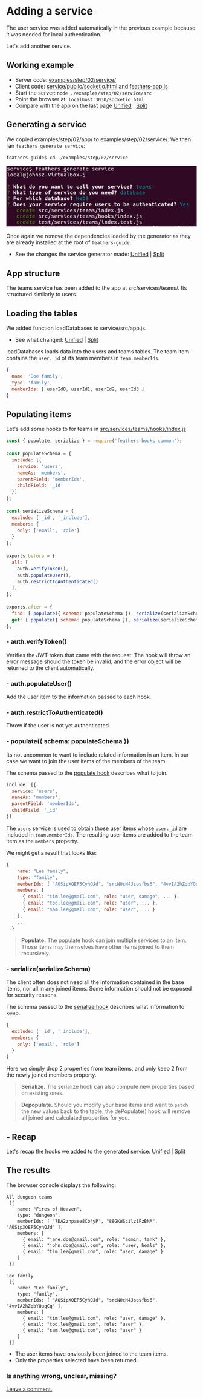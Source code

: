 # Adding a service

The user service was added automatically in the previous example because it was needed for
local authentication.

Let's add another service.

## Working example

- Server code: [examples/step/02/service/](https://github.com/feathersjs/feathers-docs/blob/auk/examples/step/02/service/)
- Client code: [service/public/socketio.html](https://github.com/feathersjs/feathers-docs/blob/auk/examples/step/02/service/public/socketio.html)
and
[feathers-app.js](https://github.com/feathersjs/feathers-docs/blob/auk/examples/step/02/service/public/feathers-app.js)
- Start the server: `node ./examples/step/02/service/src`
- Point the browser at: `localhost:3030/socketio.html`
- Compare with the app on the last page
[Unified](http://htmlpreview.github.io/?https://github.com/feathersjs/feathers-docs/blob/auk/examples/step/_diff/02-service-line.html)
|
[Split](http://htmlpreview.github.io/?https://github.com/feathersjs/feathers-docs/blob/auk/examples/step/_diff/02-service-side.html)

## Generating a service

We copied examples/step/02/app/ to examples/step/02/service/.
We then ran `feathers generate service`:

```text
feathers-guide$ cd ./examples/step/02/service
```
![generate service teams](../assets/generate-service-teams.jpg)

Once again we remove the dependencies loaded by the generator
as they are already installed at the root of `feathers-guide`.

- See the changes the service generator made:
[Unified](http://htmlpreview.github.io/?https://github.com/feathersjs/feathers-docs/blob/auk/examples/step/_diff/02-app1-line.html)
|
[Split](http://htmlpreview.github.io/?https://github.com/feathersjs/feathers-docs/blob/auk/examples/step/_diff/02-app1-side.html)


## App structure

The teams service has been added to the app at src/services/teams/.
Its structured similarly to users.

## Loading the tables

We added function loadDatabases to service/src/app.js.

- See what changed:
[Unified](http://htmlpreview.github.io/?https://github.com/feathersjs/feathers-docs/blob/auk/examples/step/_diff/02-service-src-app-line.html)
|
[Split](http://htmlpreview.github.io/?https://github.com/feathersjs/feathers-docs/blob/auk/examples/step/_diff/02-service-src-app-side.html)

loadDatabases loads data into the users and teams tables.
The team item contains the `user._id` of its team members in `team.memberIds`.
```javascript
{
  name: 'Doe family',
  type: 'family',
  memberIds: [ userId0, userId1, userId2, userId3 ]
}
````

## Populating items

Let's add some hooks to for teams in
[src/services/teams/hooks/index.js](https://github.com/feathersjs/feathers-docs/blob/auk/examples/step/02/service/src/services/teams/hooks/index.js)

```javascript
const { populate, serialize } = require('feathers-hooks-common');

const populateSchema = {
  include: [{
    service: 'users',
    nameAs: 'members',
    parentField: 'memberIds',
    childField: '_id'
  }]
};

const serializeSchema = {
  exclude: ['_id', '_include'],
  members: {
    only: ['email', 'role']
  }
};

exports.before = {
  all: [
    auth.verifyToken(),
    auth.populateUser(),
    auth.restrictToAuthenticated()
  ],
};

exports.after = {
  find: [ populate({ schema: populateSchema }), serialize(serializeSchema) ],
  get: [ populate({ schema: populateSchema }), serialize(serializeSchema) ],
};
```

### - auth.verifyToken()

Verifies the JWT token that came with the request.
The hook will throw an error message should the token be invalid,
and the error object will be returned to the client automatically.

### - auth.populateUser()

Add the user item to the information passed to each hook.

### - auth.restrictToAuthenticated()

Throw if the user is not yet authenticated.

### - populate({ schema: populateSchema })

Its not uncommon to want to include related information in an item.
In our case we want to join the user items of the members of the team.

The schema passed to the
[populate hook](https://docs.feathersjs.com/v/auk/hooks/common/populate.html#populate)
describes what to join.

```javascript
include: [{
  service: 'users',
  nameAs: 'members',
  parentField: 'memberIds',
  childField: '_id'
}]
```

The `users` service is used to obtain those user items whose `user._id` are included in
`team.memberIds`. The resulting user items are added to the team item as the `members` property.

We might get a result that looks like:
```javascript
{
    name: "Lee family",
    type: "family",
    memberIds: [ "AOSipXQEP5CyhQJd", "srcN0cN4Jsosfbs6", "4vvIA2hZqbYQuqCq" ],
    members: [
      { email: "tim.lee@gmail.com", role: "user, damage", ... },
      { email: "tod.lee@gmail.com", role: "user", ... },
      { email: "sam.lee@gmail.com", role: "user", ... }
    ],
    ...
  }
```

> **Populate.** The populate hook can join multiple services to an item.
Those items may themselves have other items joined to them recursively.

### - serialize(serializeSchema)

The client often does not need all the information contained in the base items,
nor all in any joined items.
Some information should not be exposed for security reasons.

The schema passed to the
[serialize hook](https://docs.feathersjs.com/v/auk/hooks/common/populate.html#serialize)
describes what information to keep.

```javascript
{ 
  exclude: ['_id', '_include'],
  members: {
    only: ['email', 'role']
  }
}
```

Here we simply drop 2 properties from team items,
and only keep 2 from the newly joined members property.

> **Serialize.** The serialize hook can also compute new properties based on existing ones.

> **Depopulate.** Should you modify your base items and want to `patch` the new values back to the table,
the dePopulate() hook will remove all joined and calculated properties for you.

## - Recap

Let's recap the hooks we added to the generated service:
[Unified](http://htmlpreview.github.io/?https://github.com/feathersjs/feathers-docs/blob/auk/examples/step/_diff/02-service-teams-hooks-line.html)
|
[Split](http://htmlpreview.github.io/?https://github.com/feathersjs/feathers-docs/blob/auk/examples/step/_diff/02-service-teams-hooks-side.html)

## The results

The browser console displays the following:

```text
All dungeon teams
 [{
    name: "Fires of Heaven",
    type: "dungeon",
    memberIds: [ "7DA2znpaee8Cb4yP", "88GKWScilz1FzBNA", "AOSipXQEP5CyhQJd" ],
    members: [
      { email: "jane.doe@gmail.com", role: "admin, tank" },
      { email: "john.doe@gmail.com", role: "user, heals" },
      { email: "tim.lee@gmail.com", role: "user, damage" }
    ]
 }]

Lee family
 [{
    name: "Lee family",
    type: "family",
    memberIds: [ "AOSipXQEP5CyhQJd", "srcN0cN4Jsosfbs6", "4vvIA2hZqbYQuqCq" ],
    members: [
      { email: "tim.lee@gmail.com", role: "user, damage" },
      { email: "tod.lee@gmail.com", role: "user" },
      { email: "sam.lee@gmail.com", role: "user" }
    ]
 }]
```

- The user items have onviously been joined to the team items.
- Only the properties selected have been returned.

### Is anything wrong, unclear, missing?
[Leave a comment.](https://github.com/feathersjs/feathers-guide/issues/new?title=Comment:Step-Generators-Service&body=Comment:Step-Generators-Service)
